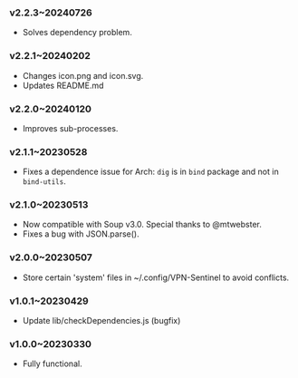 ### v2.2.3~20240726
  * Solves dependency problem.

### v2.2.1~20240202
  * Changes icon.png and icon.svg.
  * Updates README.md

### v2.2.0~20240120
  * Improves sub-processes.

### v2.1.1~20230528
  * Fixes a dependence issue for Arch: `dig` is in `bind` package and not in `bind-utils`.

### v2.1.0~20230513

  * Now compatible with Soup v3.0. Special thanks to @mtwebster.
  * Fixes a bug with JSON.parse().

### v2.0.0~20230507

  * Store certain 'system' files in ~/.config/VPN-Sentinel to avoid conflicts.

### v1.0.1~20230429

  * Update lib/checkDependencies.js (bugfix)

### v1.0.0~20230330

  * Fully functional.
